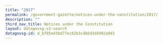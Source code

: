 ```yaml
---
title: "2017"
permalink: /government-gazette/notices-under-the-constitution/2017/
description: ""
third_nav_title: Notices under the Constitution
layout: datagovsg-v2-search
datagovsg-id: d_bf85e43bd77ec82b3c4b6d3d4992a0d1
---
```

